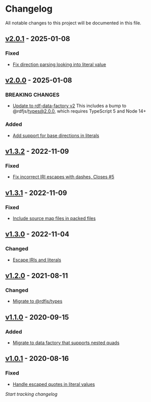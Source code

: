 # Changelog
All notable changes to this project will be documented in this file.

<a name="v2.0.1"></a>
## [v2.0.1](https://github.com/rubensworks/rdf-string-ttl.js/compare/v2.0.0...v2.0.1) - 2025-01-08

### Fixed
* [Fix direction parsing looking into literal value](https://github.com/rubensworks/rdf-string-ttl.js/commit/0e276aed3ad32c8f33ec44cf4dbfae57efa0602c)

<a name="v2.0.0"></a>
## [v2.0.0](https://github.com/rubensworks/rdf-string-ttl.js/compare/v1.3.2...v2.0.0) - 2025-01-08

### BREAKING CHANGES
* [Update to rdf-data-factory v2](https://github.com/rubensworks/rdf-string-ttl.js/commit/eb630e9b1b34431a94b3a6479475191928cbff58)
    This includes a bump to @rdfjs/types@2.0.0, which requires TypeScript 5 and Node 14+

### Added
* [Add support for base directions in literals](https://github.com/rubensworks/rdf-string-ttl.js/commit/e978fa87ee793e003f13525c43c8d25074b50a06)

<a name="v1.3.2"></a>
## [v1.3.2](https://github.com/rubensworks/rdf-string-ttl.js/compare/v1.3.1...v1.3.2) - 2022-11-09

### Fixed
* [Fix incorrect IRI escapes with dashes, Closes #5](https://github.com/rubensworks/rdf-string-ttl.js/commit/0924bebb8f555ad5c8a1069199b6428b4a464027)

<a name="v1.3.1"></a>
## [v1.3.1](https://github.com/rubensworks/rdf-string-ttl.js/compare/v1.3.0...v1.3.1) - 2022-11-09

### Fixed
* [Include source map files in packed files](https://github.com/rubensworks/rdf-string-ttl.js/commit/645dc97545a12100c61b235f7bcdb2ead92a0593)

<a name="v1.3.0"></a>
## [v1.3.0](https://github.com/rubensworks/rdf-string-ttl.js/compare/v1.1.0...v1.3.0) - 2022-11-04

### Changed
* [Escape IRIs and literals](https://github.com/rubensworks/rdf-string-ttl.js/commit/917eb7326fe62503fa91998e7f0beb7232489a99)

<a name="v1.2.0"></a>
## [v1.2.0](https://github.com/rubensworks/rdf-string-ttl.js/compare/v1.1.0...v1.2.0) - 2021-08-11

### Changed
* [Migrate to @rdfjs/types](https://github.com/rubensworks/rdf-string-ttl.js/commit/3a3c31b63f075b8d71a587a295b6dd6f92cae254)

<a name="v1.1.0"></a>
## [v1.1.0](https://github.com/rubensworks/rdf-string-ttl.js/compare/v1.5.0...v1.1.0) - 2020-09-15

### Added
* [Migrate to data factory that supports nested quads](https://github.com/rubensworks/rdf-string-ttl.js/commit/c5838981e102f6ae7cad5629526bdf9e8222f6a2)

<a name="v1.0.1"></a>
## [v1.0.1](https://github.com/rubensworks/rdf-string-ttl.js/compare/v1.0.0...v1.0.1) - 2020-08-16

### Fixed
* [Handle escaped quotes in literal values](https://github.com/rubensworks/rdf-string-ttl.js/commit/ddbe8e9dbb6bd5b91621b39ba3d681f4f0bd0444)

_Start tracking changelog_
